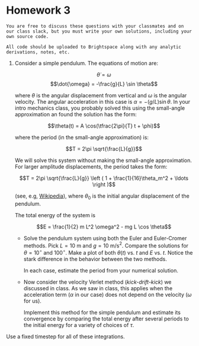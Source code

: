 # Homework 3

```{note}
You are free to discuss these questions with your classmates and on
our class slack, but you must write your own solutions, including your
own source code.

All code should be uploaded to Brightspace along with any analytic
derivations, notes, etc.
```

1. Consider a simple pendulum.  The equations of motion
   are:

   $$\dot{\theta} = \omega$$
   $$\dot{\omega} = -\frac{g}{L} \sin \theta$$

   where $\theta$ is the angular displacement from vertical and
   $\omega$ is the angular velocity.  The angular acceleration in this
   case is $\alpha = -(g/L) \sin\theta$.  In your intro mechanics
   class, you probably solved this using the small-angle approximation
   an found the solution has the form:
  
   $$\theta(t) = A \cos(\tfrac{2\pi}{T} t + \phi)$$
  
   where the period (in the small-angle approximation) is:
  
   $$T = 2\pi \sqrt{\frac{L}{g}}$$

   We will solve this system without making the small-angle
   approximation.  For larger amplitude displacements, the period takes
   the form:
  
   $$T = 2\pi \sqrt{\frac{L}{g}} \left ( 1 + \frac{1}{16}\theta_m^2 + \ldots \right )$$
   
   (see, e.g, [Wikipedia](https://en.wikipedia.org/wiki/Pendulum_(mechanics)#Power_series_solution_for_the_elliptic_integral)), where $\theta_0$ is the initial angular displacement of the pendulum.
  
   The total energy of the system is
  
   $$E = \frac{1}{2} m L^2 \omega^2  - mg L \cos \theta$$

   * Solve the pendulum system using both the Euler and
     Euler-Cromer methods.  Pick $L = 10$ m and $g = 10$ m/s$^2$.
     Compare the solutions for $\theta = 10^\circ$ and $100^\circ$.
     Make a plot of both $\theta(t)$ vs. $t$ and $E$ vs. $t$.  Notice
     the stark difference in the behavior between the two methods.

     In each case, estimate the period from your numerical solution.

   * Now consider the velocity Verlet method 
     (_kick-drift-kick_) we discussed in class.  As we
     saw in class, this applies when the acceleration term ($\alpha$ in
     our case) does not depend on the velocity ($\omega$ for us).

     Implement this method for the simple pendulum and estimate its
     convergence by comparing the total energy after several periods to
     the initial energy for a variety of choices of $\tau$.

  Use a fixed timestep for all of these integrations.


